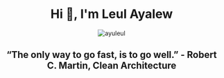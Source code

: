 
<h1 align="center">Hi 👋, I'm Leul Ayalew</h1> 

<p align="center"> <img src="https://komarev.com/ghpvc/?username=ayuleul&label=Profile%20views&color=0e75b6&style=flat" alt="ayuleul" /> </p>

<h2  align="center"></h2>
<h2  align="center">“The only way to go fast, is to go well.” - Robert C. Martin, Clean Architecture</h2>



